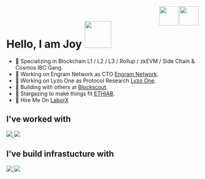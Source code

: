 <!-- Header 
<a href="https://github.com/Anant-mishra1729#gh-light-mode-only">
<img src="https://capsule-render.vercel.app/api?type=waving&height=200&text=Hey!%20I'm%20Anant%20Mishra&fontAlign=40&fontAlignY=30&color=0:41C5EA,50:65A4BD,100:133C64&animation=twinkling&fontSize=50&fontColor=ffffff&desc=Welcome%20to%20%my%20profile!&descSize=20&descAlignY=50&descAlign=75#gh-light-mode-only" alt="Header" width="100%" />
</a>

<a href="https://github.com/Anant-mishra1729#gh-dark-mode-only" width="30">
<img src="https://capsule-render.vercel.app/api?type=waving&height=200&text=Hey!%20I'm%20Anant%20Mishra&fontAlign=40&fontAlignY=30&color=0:243694,50:264778,100:427786&animation=twinkling&fontSize=50&fontColor=ffffff&desc=Welcome%20to%20%my%20profile!&descSize=20&descAlignY=50&descAlign=75#gh-dark-mode-only" alt="Header" width="100%" />
</a> -->


<!-- Header icons -->
<div>
 <!-- Day and Night icons -->
  <a href="https://github.com/settings/appearance#gh-light-mode-only">  
  <img src="https://raw.githubusercontent.com/Tarikul-Islam-Anik/Animated-Fluent-Emojis/master/Emojis/Travel%20and%20places/Sun%20with%20Face.png" width="50" align="right" />
  </a>

  <a href="https://github.com/settings/appearance#gh-dark-mode-only">
  <img src="https://raw.githubusercontent.com/Tarikul-Islam-Anik/Animated-Fluent-Emojis/master/Emojis/Travel%20and%20places/First%20Quarter%20Moon%20Face.png" width="50" align="right" />
  </a>
</div>


<!-- Introduction + Coffee -->
<h1> Hello, I am Joy <img src = "https://media3.giphy.com/media/ZDNQdzCUjIK9VNUE2c/giphy.webp" width = "70"/></h1>
<div align="left">


<!--   About me -->
* 🎯 Specializing in Blockchain L1 / L2 / L3 / Rollup / zkEVM / Side Chain & Cosmos IBC Gang.
* 📝 Working on Engram Network as CTO [Engram Network](https://github.com/engram-network).
* 📝 Working on Lyzo One as Protocol Research [Lyzo One](https://github.com/lyzo-one).
* 🎄 Building with others at [Blockscout](https://github.com/blockscout/blockscout.git).
* 🎄 Stargazing to make things fit [ETHIAB](https://github.com/avenbreaks/ethereum-in-thebox).
* 🎄 Hire Me On [LaborX](https://laborx.com/freelancers/users/id264773)


<!-- Programming languages -->
<h2>I've worked with</h2>
<a href="https://github.com/avenbreaks#gh-light-mode-only">
<img src="https://skillicons.dev/icons?i=solidity,go,rust,elixir,js,react,ts,nextjs,tailwind,gatsby,nuxtjs,nodejs,html,css,bash,&theme=light&perline=9" />
</a>
<a href="https://github.com/avenbreaks#gh-dark-mode-only">
<img src="https://skillicons.dev/icons?i=solidity,go,rust,elixir,js,react,ts,nextjs,tailwind,gatsby,nuxtjs,nodejs,html,css,bash,&theme=dark&perline=9" />
</a>

<!-- Cloud Infrastructure -->
<h2>I've build infrastucture with</h2>
<a href="https://github.com/avenbreaks#gh-light-mode-only">
<img src="https://skillicons.dev/icons?i=aws,azure,gcp,ansible,docker,kubernetes,openstack,openshift,linux,&theme=light&perline=9" />
</a>
<a href="https://github.com/avenbreaks#gh-dark-mode-only">
<img src="https://skillicons.dev/icons?i=aws,azure,gcp,ansible,docker,kubernetes,openstack,openshift,linux,&theme=light&perline=9" />
</a>


